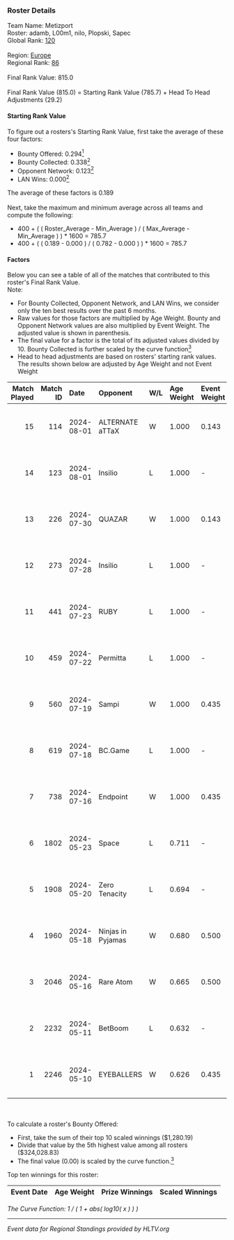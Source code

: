 ### Roster Details<br />
Team Name: Metizport<br />
Roster: adamb, L00m1, nilo, Plopski, Sapec<br />
Global Rank: [120](../standings_global.md)<br />
<br />
Region: [Europe]( ../standings_europe.md)<br />
Regional Rank: [86]( ../standings_europe.md)<br />
<br />
Final Rank Value:  815.0<br />
<br />
Final Rank Value (815.0) = Starting Rank Value (785.7) + Head To Head Adjustments (29.2)<br />

#### Starting Rank Value<br />
To figure out a rosters's Starting Rank Value, first take the average of these four factors:<br />
- Bounty Offered: 0.294[<sup>1</sup>](#table2)
- Bounty Collected: 0.338[<sup>2</sup>](#table1)
- Opponent Network: 0.123[<sup>2</sup>](#table1)
- LAN Wins: 0.000[<sup>2</sup>](#table1)

The average of these factors is 0.189<br />
<br />
Next, take the maximum and minimum average across all teams and compute the following:<br />
- 400 + ( ( Roster_Average - Min_Average ) / ( Max_Average - Min_Average ) ) * 1600 = 785.7
- 400 + ( ( 0.189 - 0.000 ) / ( 0.782 - 0.000 ) ) * 1600 = 785.7


#### Factors<br />
Below you can see a table of all of the matches that contributed to this roster's Final Rank Value.<br />
Note:<br />

- For Bounty Collected, Opponent Network, and LAN Wins, we consider only the ten best results over the past 6 months.
- Raw values for those factors are multiplied by Age Weight. Bounty and Opponent Network values are also multiplied by Event Weight. The adjusted value is shown in parenthesis.
- The final value for a factor is the total of its adjusted values divided by 10. Bounty Collected is further scaled by the curve function[<sup>3</sup>](#curveFunction)
- Head to head adjustments are based on rosters' starting rank values. The results shown below are adjusted by Age Weight and not Event Weight
<span id="table1"></span><br />


| Match Played | Match ID | Date       | Opponent          | W/L | Age Weight | Event Weight | Bounty Collected | Opponent Network | LAN Wins  | H2H Adj. | Roster                                |
| -: | -: | :- | :- | :- | :- | :- | :- | :- | :- | -: | :- |
|           15 |      114 | 2024-08-01 | ALTERNATE aTTaX   | W   | 1.000      | 0.143        | 0.031 (0.004)    | 0.560 (0.080)    | 0 (0.000) |    18.34 | adamb, L00m1, nilo, Plopski, Sapec    |
|           14 |      123 | 2024-08-01 | Insilio           | L   | 1.000      | -            | -                | -                | -         |    -9.72 | adamb, Jackinho, nilo, Plopski, Sapec |
|           13 |      226 | 2024-07-30 | QUAZAR            | W   | 1.000      | 0.143        | 0.000 (0.000)    | 0.000 (0.000)    | 0 (0.000) |     2.92 | adamb, Jackinho, nilo, Plopski, Sapec |
|           12 |      273 | 2024-07-28 | Insilio           | L   | 1.000      | -            | -                | -                | -         |    -9.68 | adamb, Jackinho, nilo, Plopski, Sapec |
|           11 |      441 | 2024-07-23 | RUBY              | L   | 1.000      | -            | -                | -                | -         |   -12.37 | adamb, Jackinho, nilo, Plopski, Sapec |
|           10 |      459 | 2024-07-22 | Permitta          | L   | 1.000      | -            | -                | -                | -         |   -11.39 | adamb, Jackinho, nilo, Plopski, Sapec |
|            9 |      560 | 2024-07-19 | Sampi             | W   | 1.000      | 0.435        | 0.027 (0.012)    | 1.000 (0.435)    | 0 (0.000) |    18.43 | adamb, Jackinho, nilo, Plopski, Sapec |
|            8 |      619 | 2024-07-18 | BC.Game           | L   | 1.000      | -            | -                | -                | -         |   -12.70 | adamb, Jackinho, nilo, Plopski, Sapec |
|            7 |      738 | 2024-07-16 | Endpoint          | W   | 1.000      | 0.435        | 0.012 (0.005)    | 0.522 (0.227)    | 0 (0.000) |    17.93 | adamb, Jackinho, nilo, Plopski, Sapec |
|            6 |     1802 | 2024-05-23 | Space             | L   | 0.711      | -            | -                | -                | -         |    -9.87 | abdi, adamb, Jackinho, nilo, Plopski  |
|            5 |     1908 | 2024-05-20 | Zero Tenacity     | L   | 0.694      | -            | -                | -                | -         |    -4.22 | adamb, Jackinho, nilo, Plopski, ztr   |
|            4 |     1960 | 2024-05-18 | Ninjas in Pyjamas | W   | 0.680      | 0.500        | 0.254 (0.087)    | 0.553 (0.188)    | 0 (0.000) |    21.15 | adamb, Jackinho, nilo, Plopski, ztr   |
|            3 |     2046 | 2024-05-16 | Rare Atom         | W   | 0.665      | 0.500        | 0.000 (0.000)    | 0.480 (0.160)    | 0 (0.000) |     8.07 | adamb, Jackinho, nilo, Plopski, ztr   |
|            2 |     2232 | 2024-05-11 | BetBoom           | L   | 0.632      | -            | -                | -                | -         |    -0.72 | adamb, Jackinho, nilo, Plopski, ztr   |
|            1 |     2246 | 2024-05-10 | EYEBALLERS        | W   | 0.626      | 0.435        | 0.006 (0.001)    | 0.509 (0.139)    | 0 (0.000) |    13.06 | adamb, Jackinho, nilo, Plopski, ztr   |

<br />
<span id="table2"></span><br />
To calculate a roster's Bounty Offered:<br />

- First, take the sum of their top 10 scaled winnings ($1,280.19)
- Divide that value by the 5th highest value among all rosters ($324,028.83)
- The final value (0.00) is scaled by the curve function.[<sup>3</sup>](#curveFunction)

Top ten winnings for this roster:<br />

| Event Date | Age Weight | Prize Winnings | Scaled Winnings |
| :- | -: | :- | :- |


<span id="curveFunction"></span>_The Curve Function: 1 / ( 1 + abs( log10( x ) ) )_<br />

---
_Event data for Regional Standings provided by HLTV.org_<br />
